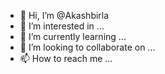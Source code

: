 - 👋 Hi, I’m @Akashbirla
- 👀 I’m interested in ...
- 🌱 I’m currently learning ...
- 💞️ I’m looking to collaborate on ...
- 📫 How to reach me ...

<!---
Akashbirla/Akashbirla is a ✨ special ✨ repository because its `README.md` (this file) appears on your GitHub profile.
You can click the Preview link to take a look at your changes.
--->
